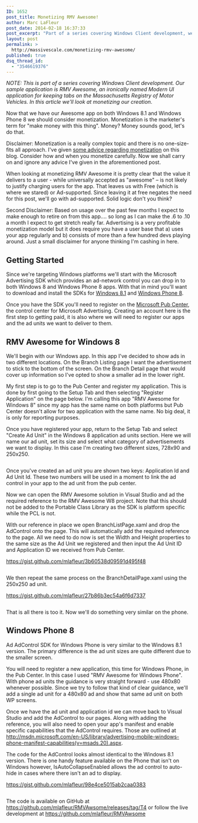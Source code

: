```yaml
---
ID: 1652
post_title: Monetizing RMV Awesome!
author: Marc LaFleur
post_date: 2014-02-18 16:37:33
post_excerpt: "Part of a series covering Windows Client development, we continue to work on RMV Awesome – an ironically named Modern UI application for keeping tabs on the Massachusetts Registry of Motor Vehicles. In this article we'll start monetizing our app use the Microsoft Advertising SDK."
layout: post
permalink: >
  http://massivescale.com/monetizing-rmv-awesome/
published: true
dsq_thread_id:
  - "3546619376"
---
```

<em>NOTE: This is part of a series covering Windows Client development. Our sample application is RMV Awesome, an ironically named Modern UI application for keeping tabs on the Massachusetts Registry of Motor Vehicles. In this article we'll look at monetizing our creation.</em>

Now that we have our Awesome app on both Windows 8.1 and Windows Phone 8 we should consider monetization. Monetization is the marketer's term for "make money with this thing". Money? Money sounds good, let's do that.

Disclaimer: Monetization is a really complex topic and there is no one-size-fits all approach. I've given <a href="http://massivescale.azurewebsites.net/monetizing-apps/">some advice regarding monetization</a> on this blog. Consider how and when you monetize carefully. Now we shall carry on and ignore any advice I've given in the aforementioned post.

When looking at monetizing RMV Awesome it is pretty clear that the value it delivers to a user - while universally accepted as "awesome" – is not likely to justify charging users for the app. That leaves us with Free (which is where we stared) or Ad-supported. Since leaving it at free negates the need for this post, we'll go with ad-supported. Solid logic don't you think?

Second Disclaimer: Based on usage over the past few months I expect to make enough to retire on from this app.... so long as I can make the .6 to .10 a month I expect to get stretch really far. Advertising is a very profitable monetization model but it does require you have a user base that a) uses your app regularly and b) consists of more than a few hundred devs playing around. Just a small disclaimer for anyone thinking I'm cashing in here.

<h2>Getting Started</h2>

Since we're targeting Windows platforms we'll start with the Microsoft Advertising SDK which provides an ad-network control you can drop in to both Windows 8 and Windows Phone 8 apps. With that in mind you'll want to download and install the SDKs for <a href="http://adsinapps.microsoft.com/en-us">Windows 8.1</a> and <a href="http://www.microsoft.com/en-us/download/details.aspx?id=8729">Windows Phone 8</a>.

Once you have the SDK you'll need to register on the <a href="https://pubcenter.microsoft.com/">Microsoft Pub Center</a>, the control center for Microsoft Advertising. Creating an account here is the first step to getting paid, it is also where we will need to register our apps and the ad units we want to deliver to them.

<h2>RMV Awesome for Windows 8</h2>

We'll begin with our Windows app. In this app I've decided to show ads in two different locations. On the Branch Listing page I want the advertisement to stick to the bottom of the screen. On the Branch Detail page that would cover up information so I've opted to show a smaller ad in the lower right.

My first step is to go to the Pub Center and register my application. This is done by first going to the Setup Tab and then selecting "Register Application" on the page below. I'm calling this app "RMV Awesome for Windows 8" since my app has the same name on both platforms but Pub Center doesn't allow for two application with the same name. No big deal, it is only for reporting purposes.

Once you have registered your app, return to the Setup Tab and select "Create Ad Unit" in the Windows 8 application ad units section. Here we will name our ad unit, set its size and select what category of advertisements we want to display. In this case I'm creating two different sizes, 728x90 and 250x250.

<img src="http://massivescale.blob.core.windows.net/blogmedia/2014/02/021814_2141_MonetizingR1.png" alt="" /><img src="http://massivescale.blob.core.windows.net/blogmedia/2014/02/021814_2141_MonetizingR2.png" alt="" />

Once you've created an ad unit you are shown two keys: Application Id and Ad Unit Id. These two numbers will be used in a moment to link the ad control in your app to the ad unit from the pub center.

Now we can open the RMV Awesome solution in Visual Studio and ad the required reference to the RMV Awesome W8 project. Note that this should not be added to the Portable Class Library as the SDK is platform specific while the PCL is not.

With our reference in place we open BranchListPage.xaml and drop the AdControl onto the page. This will automatically add the required reference to the page. All we need to do now is set the Width and Height properties to the same size as the Ad Unit we registered and then input the Ad Unit ID and Application ID we received from Pub Center.

<a href="https://gist.github.com/mlafleur/3b60538d09591d495f48">https://gist.github.com/mlafleur/3b60538d09591d495f48</a>

<img src="http://massivescale.blob.core.windows.net/blogmedia/2014/02/021814_2141_MonetizingR4.png" alt="" />

We then repeat the same process on the BranchDetailPage.xaml using the 250x250 ad unit.

https://gist.github.com/mlafleur/27b86b3ec54a6f6d7337

<img src="http://massivescale.blob.core.windows.net/blogmedia/2014/02/021814_2141_MonetizingR5.png" alt="" />

That is all there is too it. Now we'll do something very similar on the phone.

<h2>Windows Phone 8</h2>

Ad AdControl SDK for Windows Phone is very similar to the Windows 8.1 version. The primary difference is the ad unit sizes are quite different due to the smaller screen.

You will need to register a new application, this time for Windows Phone, in the Pub Center. In this case I used "RMV Awesome for Windows Phone". With phone ad units the guidance is very straight forward - use 480x80 whenever possible. Since we try to follow that kind of clear guidance, we'll add a single ad unit for a 480x80 ad and show that same ad unit on both WP screens.

Once we have the ad unit and application id we can move back to Visual Studio and add the AdControl to our pages. Along with adding the reference, you will also need to open your app's manifest and enable specific capabilities that the AdControl requires. Those are outlined at <a href="http://msdn.microsoft.com/en-US/library/advertising-mobile-windows-phone-manifest-capabilities(v=msads.20).aspx">http://msdn.microsoft.com/en-US/library/advertising-mobile-windows-phone-manifest-capabilities(v=msads.20).aspx</a>.

The code for the AdControl looks almost identical to the Windows 8.1 version. There is one handy feature available on the Phone that isn't on Windows however, IsAutoCollapseEnabled allows the ad control to auto-hide in cases where there isn't an ad to display.

https://gist.github.com/mlafleur/98e4ce5015ab2caa0383

<img src="http://massivescale.blob.core.windows.net/blogmedia/2014/02/021814_2141_MonetizingR7.png" alt="" /><img src="http://massivescale.blob.core.windows.net/blogmedia/2014/02/021814_2141_MonetizingR8.png" alt="" />

The code is available on GitHub at <a href="https://github.com/mlafleur/RMVAwsome/releases/tag/T4">https://github.com/mlafleur/RMVAwsome/releases/tag/T4</a> or follow the live development at <a href="https://github.com/mlafleur/RMVAwsome">https://github.com/mlafleur/RMVAwsome</a>